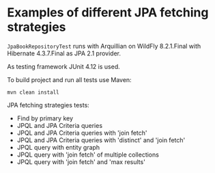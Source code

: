 Examples of different JPA fetching strategies
=============================================

`JpaBookRepositoryTest` runs with Arquillian on WildFly 8.2.1.Final with Hibernate 4.3.7.Final as JPA 2.1 provider.

As testing framework JUnit 4.12 is used.

To build project and run all tests use Maven:

```
mvn clean install
```

JPA fetching strategies tests:

* Find by primary key
* JPQL and JPA Criteria queries
* JPQL and JPA Criteria queries with 'join fetch'
* JPQL and JPA Criteria queries with 'distinct' and 'join fetch'
* JPQL query with entity graph
* JPQL query with 'join fetch' of multiple collections
* JPQL query with 'join fetch' and 'max results'
